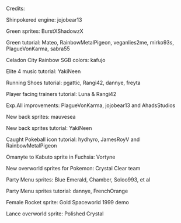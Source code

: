 Credits:

Shinpokered engine: jojobear13

Green sprites: BurstXShadowzX

Green tutorial: Mateo, RainbowMetalPigeon, veganlies2me, mirko93s, PlagueVonKarma,
sabra55

Celadon City Rainbow SGB colors: kafujo

Elite 4 music tutorial: YakiNeen

Running Shoes tutorial: pgattic, Rangi42, dannye, freyta

Player facing trainers tutorial: Luna & Rangi42

Exp.All improvements: PlagueVonKarma, jojobear13 and AhadsStudios

New back sprites: mauvesea

New back sprites tutorial: YakiNeen

Caught Pokeball icon tutorial: hydhyro, JamesRoyV and RainbowMetalPigeon

Omanyte to Kabuto sprite in Fuchsia: Vortyne

New overworld sprites for Pokemon: Crystal Clear team

Party Menu sprites: Blue Emerald, Chamber, Soloo993, et al

Party Menu sprites tutorial: dannye, FrenchOrange

Female Rocket sprite: Gold Spaceworld 1999 demo

Lance overworld sprite: Polished Crystal
